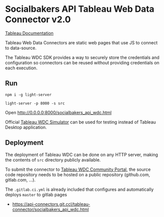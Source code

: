 # Socialbakers API Tableau Web Data Connector v2.0

[Tableau Documentation](https://tableau.github.io/webdataconnector)

Tableau Web Data Connectors are static web pages that use JS to connect to data-source.

The Tableau WDC SDK provides a way to securely store the credentials and configuration so connectors can be reused
without providing credentials on each execution.

## Run

`npm i -g light-server`

`light-server -p 8000 -s src`

Open http://0.0.0.0:8000/socialbakers_api_wdc.html

Official [Tableau WDC Simulator](https://tableau.github.io/webdataconnector/Simulator) can be used for testing instead 
of Tableau Desktop application.

## Deployment

The deployment of Tableau WDC can be done on any HTTP server, making the contents of `src` directory publicly available.

To submit the connector to [Tableau WDC Community Portal](https://tableau.github.io/webdataconnector/community),
the source code repository needs to be hosted on a public repository (github.com, gitlab.com, ...).

The `.gitlab.ci.yml` is already included that configures and automatically deploys `master` to gitlab pages
 - https://api-connectors.git.ccl/tableau-connector/socialbakers_api_wdc.html
